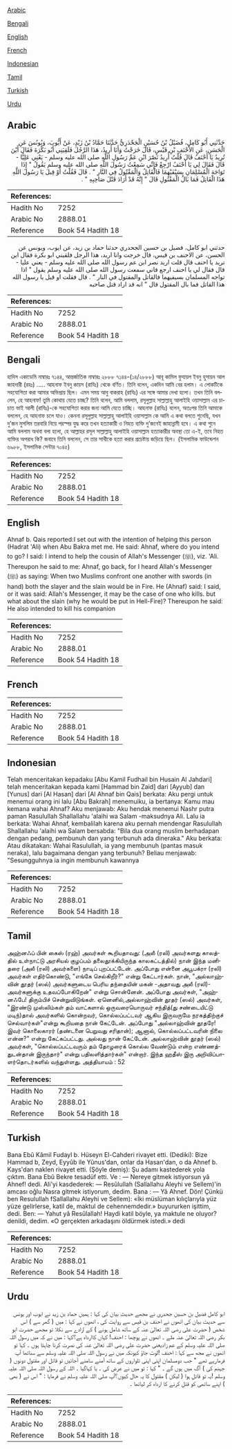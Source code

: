[Arabic](#arabic)

[Bengali](#bengali)

[English](#english)

[French](#french)

[Indonesian](#indonesian)

[Tamil](#tamil)

[Turkish](#turkish)

[Urdu](#urdu)

## Arabic


<div dir="rtl" lang="ar" style={{fontSize:'larger',backgroundColor:'#f8f9fa',padding:20}}>
حَدَّثَنِي أَبُو كَامِلٍ، فُضَيْلُ بْنُ حُسَيْنٍ الْجَحْدَرِيُّ حَدَّثَنَا حَمَّادُ بْنُ زَيْدٍ، عَنْ أَيُّوبَ، وَيُونُسَ عَنِ الْحَسَنِ، عَنِ الأَحْنَفِ بْنِ قَيْسٍ، قَالَ خَرَجْتُ وَأَنَا أُرِيدُ، هَذَا الرَّجُلَ فَلَقِيَنِي أَبُو بَكْرَةَ فَقَالَ أَيْنَ تُرِيدُ يَا أَحْنَفُ قَالَ قُلْتُ أُرِيدُ نَصْرَ ابْنِ عَمِّ رَسُولِ اللَّهِ صلى الله عليه وسلم - يَعْنِي عَلِيًّا - قَالَ فَقَالَ لِي يَا أَحْنَفُ ارْجِعْ فَإِنِّي سَمِعْتُ رَسُولَ اللَّهِ صلى الله عليه وسلم يَقُولُ ‏"‏ إِذَا تَوَاجَهَ الْمُسْلِمَانِ بِسَيْفَيْهِمَا فَالْقَاتِلُ وَالْمَقْتُولُ فِي النَّارِ ‏"‏ ‏.‏ قَالَ فَقُلْتُ أَوْ قِيلَ يَا رَسُولَ اللَّهِ هَذَا الْقَاتِلُ فَمَا بَالُ الْمَقْتُولِ قَالَ ‏"‏ إِنَّهُ قَدْ أَرَادَ قَتْلَ صَاحِبِهِ ‏"‏ ‏.‏
</div>
<div style={{backgroundColor:'#f8f9fa',padding:20, marginBottom: 10}}><table> <thead> <tr> <th>References:</th> <th></th> </tr> </thead> <tbody><tr><td>Hadith No</td><td>7252</td></tr><tr><td>Arabic No</td><td>2888.01</td></tr><tr><td>Reference</td><td>Book 54 Hadith 18</td></tr></tbody></table></div>


<div dir="rtl" lang="ar" style={{fontSize:'larger',backgroundColor:'#f8f9fa',padding:20}}>
حدثني ابو كامل، فضيل بن حسين الجحدري حدثنا حماد بن زيد، عن ايوب، ويونس عن الحسن، عن الاحنف بن قيس، قال خرجت وانا اريد، هذا الرجل فلقيني ابو بكرة فقال اين تريد يا احنف قال قلت اريد نصر ابن عم رسول الله صلى الله عليه وسلم - يعني عليا - قال فقال لي يا احنف ارجع فاني سمعت رسول الله صلى الله عليه وسلم يقول " اذا تواجه المسلمان بسيفيهما فالقاتل والمقتول في النار " . قال فقلت او قيل يا رسول الله هذا القاتل فما بال المقتول قال " انه قد اراد قتل صاحبه
</div>
<div style={{backgroundColor:'#f8f9fa',padding:20, marginBottom: 10}}><table> <thead> <tr> <th>References:</th> <th></th> </tr> </thead> <tbody><tr><td>Hadith No</td><td>7252</td></tr><tr><td>Arabic No</td><td>2888.01</td></tr><tr><td>Reference</td><td>Book 54 Hadith 18</td></tr></tbody></table></div>

## Bengali


<div dir="ltr" lang="bn" style={{fontSize:'larger',backgroundColor:'#f8f9fa',padding:20}}>
হাদিস একাডেমি নাম্বারঃ ৭১৪৪, আন্তর্জাতিক নাম্বারঃ ২৮৮৮ ৭১৪৪-(১৪/২৮৮৮) আবূ কামিল ফুযায়ল ইবনু হুসায়ন আল জাহদারী (রহঃ) ..... আহনাফ ইবনু কায়স (রাযিঃ) থেকে বর্ণিত। তিনি বলেন, একদিন আমি বের হলাম। এ লোকটিকে সহযোগিতা করা আমার অভিপ্রায় ছিল। এমন সময় আবু বাকরাহ (রাযিঃ) এর সঙ্গে আমার দেখা হলো। তখন তিনি বললেন, হে আহনাফ! তুমি কোথায় যেতে চাচ্ছ? তিনি বলেন, আমি বললাম, রসূলুল্লাহ সাল্লাল্লাহু আলাইহি ওয়াসাল্লাম এর চাচাত ভাই আলী (রাযিঃ)-কে সহযোগিতা করার জন্য আমি যেতে চাচ্ছি। আহনাফ (রাযিঃ) বলেন, অতঃপর তিনি আমাকে বললেন, হে আহনাফ চলে যাও। কেননা রসূলুল্লাহ সাল্লাল্লাহু আলাইহি ওয়াসাল্লাম কে আমি এ কথা বলতে শুনেছি, যখন দু’জন মুসলিম তরবারি নিয়ে পরস্পর যুদ্ধ করে তখন হত্যাকারী ও নিহত ব্যক্তি দু’জনেই জাহান্নামী হবে। এ কথা শুনে আমি বললাম অথবা বলা হলো, হে আল্লাহর রসূল সাল্লাল্লাহু আলাইহি ওয়াসাল্লাম হত্যাকারীর অবস্থা তো এ-ই, তবে নিহত ব্যক্তির অপরাধ কি? জবাবে তিনি বললেন, সে তার সাথীকে হত্যা করার প্রচেষ্টায় জড়িয়ে ছিল। (ইসলামিক ফাউন্ডেশন ৬৯৮৮, ইসলামিক সেন্টার ৭০৪৫)
</div>
<div style={{backgroundColor:'#f8f9fa',padding:20, marginBottom: 10}}><table> <thead> <tr> <th>References:</th> <th></th> </tr> </thead> <tbody><tr><td>Hadith No</td><td>7252</td></tr><tr><td>Arabic No</td><td>2888.01</td></tr><tr><td>Reference</td><td>Book 54 Hadith 18</td></tr></tbody></table></div>

## English


<div dir="ltr" lang="en" style={{fontSize:'larger',backgroundColor:'#f8f9fa',padding:20}}>
Ahnaf b. Qais reported:I set out with the intention of helping this person (Hadrat 'Ali) when Abu Bakra met me. He said: Ahnaf, where do you intend to go? I said: I intend to help the cousin of Allah's Messenger (ﷺ), viz. 'Ali. Thereupon he said to me: Ahnaf, go back, for I heard Allah's Messenger (ﷺ) as saying: When two Muslims confront one another with swords (in hand) both the slayer and the slain would be in Fire. He (Ahnaf) said: I said, or it was said: Allah's Messenger, it may be the case of one who kills. but what about the slain (why he would be put in Hell-Fire)? Thereupon he said: He also intended to kill his companion
</div>
<div style={{backgroundColor:'#f8f9fa',padding:20, marginBottom: 10}}><table> <thead> <tr> <th>References:</th> <th></th> </tr> </thead> <tbody><tr><td>Hadith No</td><td>7252</td></tr><tr><td>Arabic No</td><td>2888.01</td></tr><tr><td>Reference</td><td>Book 54 Hadith 18</td></tr></tbody></table></div>

## French


<div dir="ltr" lang="fr" style={{fontSize:'larger',backgroundColor:'#f8f9fa',padding:20}}>

</div>
<div style={{backgroundColor:'#f8f9fa',padding:20, marginBottom: 10}}><table> <thead> <tr> <th>References:</th> <th></th> </tr> </thead> <tbody><tr><td>Hadith No</td><td>7252</td></tr><tr><td>Arabic No</td><td>2888.01</td></tr><tr><td>Reference</td><td>Book 54 Hadith 18</td></tr></tbody></table></div>

## Indonesian


<div dir="ltr" lang="id" style={{fontSize:'larger',backgroundColor:'#f8f9fa',padding:20}}>
Telah menceritakan kepadaku [Abu Kamil Fudhail bin Husain Al Jahdari] telah menceritakan kepada kami [Hammad bin Zaid] dari [Ayyub] dan [Yunus] dari [Al Hasan] dari [Al Ahnaf bin Qais] berkata: Aku pergi untuk menemui orang ini lalu [Abu Bakrah] menemuiku, ia bertanya: Kamu mau kemana wahai Ahnaf? Aku menjawab: Aku hendak menemui Nashr putra paman Rasulullah Shallallahu 'alaihi wa Salam -maksudnya Ali. Lalu ia berkata: Wahai Ahnaf, kembalilah karena aku pernah mendengar Rasulullah Shallallahu 'alaihi wa Salam bersabda: "Bila dua orang muslim berhadapan dengan pedang, pembunuh dan yang terbunuh ada dineraka." Aku berkata: Atau dikatakan: Wahai Rasulullah, ia yang membunuh (pantas masuk neraka), lalu bagaimana dengan yang terbunuh? Beliau menjawab: "Sesungguhnya ia ingin membunuh kawannya
</div>
<div style={{backgroundColor:'#f8f9fa',padding:20, marginBottom: 10}}><table> <thead> <tr> <th>References:</th> <th></th> </tr> </thead> <tbody><tr><td>Hadith No</td><td>7252</td></tr><tr><td>Arabic No</td><td>2888.01</td></tr><tr><td>Reference</td><td>Book 54 Hadith 18</td></tr></tbody></table></div>

## Tamil


<div dir="ltr" lang="ta" style={{fontSize:'larger',backgroundColor:'#f8f9fa',padding:20}}>
அஹ்னஃப் பின் கைஸ் (ரஹ்) அவர்கள் கூறியதாவது: (அலீ (ரலி) அவர்களது காலத்தில் உள்நாட்டு அரசியல் குழப்பம் தலைதூக்கியிருந்த காலகட்டத்தில்) நான் இந்த மனிதரை (அலீ (ரலி) அவர்களை) நாடிப் புறப்பட்டேன். அப்போது என்னை அபூபக்ரா (ரலி) அவர்கள் எதிர்கொண்டு, "எங்கே செல்கிறீர்?" என்று கேட்டார்கள். நான், "அல்லாஹ்வின் தூதர் (ஸல்) அவர்களுடைய பெரிய தந்தையின் மகன் -அதாவது அலீ (ரலி)- அவர்களுக்கு உதவப்போகிறேன்" என்று சொன்னேன். அப்போது அவர்கள், "அஹ்னஃபே! திரும்பிச் சென்றுவிடுங்கள். ஏனெனில்,அல்லாஹ்வின் தூதர் (ஸல்) அவர்கள், "இரண்டு முஸ்லிம்கள் தம் வாட்களால் ஒருவரையொருவர் சந்தித்(து சண்டையிட்டு மடிந்)தால் அவர்களில் கொன்றவர், கொல்லப்பட்டவர் ஆகிய இருவருமே நரகத்திற்குச் செல்வார்கள்"என்று கூறியதை நான் கேட்டேன். அப்போது "அல்லாஹ்வின் தூதரே! இவர் கொலைகாரர் (தண்டனை பெறுவது சரிதான்); ஆனால், கொல்லப்பட்டவரின் நிலை என்ன?" என்று கேட்கப்பட்டது. அல்லது நான் கேட்டேன். அல்லாஹ்வின் தூதர் (ஸல்) அவர்கள், "கொல்லப்பட்டவரும் தம் தோழரைக் கொல்ல வேண்டும் என்ற எண்ணத்துடன்தான் இருந்தார்" என்று பதிலளித்தார்கள்" என்றார். இந்த ஹதீஸ் இரு அறிவிப்பாளர்தொடர்களில் வந்துள்ளது. அத்தியாயம் : 52
</div>
<div style={{backgroundColor:'#f8f9fa',padding:20, marginBottom: 10}}><table> <thead> <tr> <th>References:</th> <th></th> </tr> </thead> <tbody><tr><td>Hadith No</td><td>7252</td></tr><tr><td>Arabic No</td><td>2888.01</td></tr><tr><td>Reference</td><td>Book 54 Hadith 18</td></tr></tbody></table></div>

## Turkish


<div dir="ltr" lang="tr" style={{fontSize:'larger',backgroundColor:'#f8f9fa',padding:20}}>
Bana Ebû Kâmil Fudayl b. Hüseyn El-Cahderi rivayet etti. (Dediki): Bize Hammad b, Zeyd, Eyyûb ile Yûnus'dan, onlar da Hasan'dan, o da Ahnef b. Kays'dan naklen rivayet etti. (Şöyle demiş): Şu adamı kastederek yola çıktım. Bana Ebû Bekre tesadüf etti. Ve : — Nereye gitmek istiyorsun yâ Ahnef! dedi. Ali'yi kasdederek: — Resûlullah (Sallallahu Aleyhi ve Sellem)'in amcası oğlu Nasra gitmek istiyorum, dedim. Bana : — Yâ Ahnef. Dön! Çünkü ben Resulullah fSallallahu Aleyhi ve Sellem): «İki müslüman kılıçlarıyla yüz yüze gelirlerse, katil de, maktul de cehennemdedir.» buyururken işittim, dedi. Ben: — Yahut yâ Resûlallah! Haydi katil böyle, ya maktule ne oluyor? denildi, dedim. «O gerçekten arkadaşını öldürmek istedi.» dedi
</div>
<div style={{backgroundColor:'#f8f9fa',padding:20, marginBottom: 10}}><table> <thead> <tr> <th>References:</th> <th></th> </tr> </thead> <tbody><tr><td>Hadith No</td><td>7252</td></tr><tr><td>Arabic No</td><td>2888.01</td></tr><tr><td>Reference</td><td>Book 54 Hadith 18</td></tr></tbody></table></div>

## Urdu


<div dir="rtl" lang="ur" style={{fontSize:'larger',backgroundColor:'#f8f9fa',padding:20}}>
ابو کامل فضیل بن حسین جحدری نے مجھے حدیث بیان کی کہا : ہمیں حماد بن زید نے ایوب اور یونس سے حدیث بیان کی انھوں نے احنف بن قیس سے روایت کی ، انھوں نے کہا : میں ( گھر سے ) اس شخص ( حضرت علی رضی اللہ تعالیٰ عنہ کے ساتھ شامل ہونے ) کے ارادے سے نکلا تو مجھے حضرت ابو بکر رضی اللہ تعالیٰ عنہ ملے ۔ انھوں نے پوچھا : احنف! کہاں کاارداہ ہے؟کہا : میں نے کہ میں رسول اللہ صلی اللہ علیہ وسلم کے عم زادیعنی حضرت علی رضی اللہ تعالیٰ عنہ کی نصرت کرنا چاہتا ہوں ۔ کہا تو انھوں نے مجھ سے کہا : احنف !لوٹ جاؤ کیونکہ میں نے رسول اللہ صلی اللہ علیہ وسلم سے سناتھا آپ فرمارہے تھے " جب دومسلمان اپنی اپنی تلواروں کے ساتھ آمنے سامنے آجائیں تو قاتل اور مقتول دونوں ( جہنم کی ) آگ میں ہوں گے ۔ " کہا : تو میں نے عرض کی ۔ یا کہاگیا ۔ اللہ کے رسول اللہ صلی اللہ علیہ وسلم !یہ تو قاتل ہوا ( لیکن ) مقتول کا یہ حال کیوں؟آپ صلی اللہ علیہ وسلم نے فرمایا : " اس نے ( بھی ) اپنے ساتھی کو قتل کرنے کا ارداہ کر لیاتھا ۔
</div>
<div style={{backgroundColor:'#f8f9fa',padding:20, marginBottom: 10}}><table> <thead> <tr> <th>References:</th> <th></th> </tr> </thead> <tbody><tr><td>Hadith No</td><td>7252</td></tr><tr><td>Arabic No</td><td>2888.01</td></tr><tr><td>Reference</td><td>Book 54 Hadith 18</td></tr></tbody></table></div>